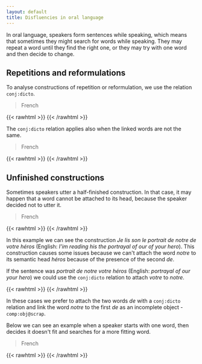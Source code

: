 ```yaml
---
layout: default
title: Disfluencies in oral language
---
```


In oral language, speakers form sentences while speaking, which means that sometimes they might search for words while speaking. 
They may repeat a word until they find the right one, or they may try with one word and then decide to change.

## Repetitions and reformulations

To analyse constructions of repetition or reformulation, we use the relation `conj:dicto`.


> French

{{< rawhtml >}}
    <reactive-dep-tree
      interactive="true"
      shown-metas="text_en"
      shown-features="UPOS,LEMMA,FEATS.Tense,FEATS.VerbForm,FEATS.Number,FEATS.Person,MISC.Gloss"
      hidden-features="XPOS"
      conll="
      # text = Euh, et c'était, bah c'était super bien, euh super spacieux.
      # text_en = Um, it was, well it was really great, um super spacious. 
      1	euh	euh	INTJ	_	_	5	discourse	_	Gloss=um
      2	,	,	PUNCT	_	_	1	punct	_	_
      3	et	et	CCONJ	_	_	5	cc	_	Gloss=and
      4	c'	ce	PRON	_	Gender=Masc|Number=Sing|Person=3|PronType=Dem	5	subj	_	SpaceAfter=No|Gloss=it
      5	était	être	AUX	_	Mood=Ind|Number=Sing|Person=3|Tense=Imp|VerbForm=Fin	0	root	_	Gloss=was
      6	,	,	PUNCT	_	_	9	punct	_	_
      7	bah	bah	INTJ	_	_	9	discourse	_	Gloss=well
      8	c'	ce	PRON	_	Gender=Masc|Number=Sing|Person=3|PronType=Dem	9	subj	_	SpaceAfter=No|Gloss=it
      9	était	être	AUX	_	Mood=Ind|Number=Sing|Person=3|Tense=Imp|VerbForm=Fin	5	conj:dicto	_	Gloss=was
      10	super	super	ADJ	_	_	11	mod	_	Gloss=super
      11	bien	bien	ADV	_	_	9	mod	_	Gloss=well
      12	,	,	PUNCT	_	_	15	punct	_	_
      13	euh	euh	INTJ	_	_	15	discourse	_	Gloss=um
      14	super	super	ADV	_	_	15	mod	_	Gloss=super
      15	spacieux	spacieux	ADJ	_	Gender=Masc	9	conj:dicto	_	Gloss=spacious
      16	.	.	PUNCT	_	_	5	punct	_	_
      "
    ></reactive-dep-tree>
{{< /rawhtml >}}

The `conj:dicto` relation applies also when the linked words are not the same.

> French

{{< rawhtml >}}
    <reactive-dep-tree
      interactive="true"
      shown-metas="text_en"
      shown-features="UPOS,LEMMA,FEATS.Tense,FEATS.VerbForm,FEATS.Number,FEATS.Person,MISC.Gloss"
      hidden-features="XPOS"
      conll="
      # text_fr = on sait euh la quantité euh le nombre de kilos de litres effectivement de produits
      # text_en = we know uh the quantity uh the number of kilos of liters actually of products 
      1	on	on	PRON	_	Gender=Masc|Number=Sing|Person=3|PronType=Ind	2	subj	_	Gloss=we
      2	sait	savoir	VERB	_	Mood=Ind|Number=Sing|Person=3|Tense=Pres|VerbForm=Fin	0	root	_	Gloss=know
      3	euh	euh	INTJ	_	_	4	discourse	_	Gloss=um
      4	la	le	DET	_	Definite=Def|Gender=Fem|Number=Sing|PronType=Art	5	det	_	Gloss=the
      5	quantité	quantité	NOUN	_	Gender=Fem|Number=Sing	2	comp:obj	_	Gloss=quantity
      6	euh	euh	INTJ	_	_	5	discourse	_	Gloss=um
      7	le	le	DET	_	Definite=Def|Gender=Masc|Number=Sing|PronType=Art	8	det	_	Gloss=the
      8	nombre	nombre	NOUN	conj:reform	Gender=Masc|Number=Sing	5	conj:dicto	_	Gloss=number
      9	de	de	ADP	_	_	8	udep	_	Gloss=of
      10	kilos	kilo	NOUN	_	Gender=Masc|Number=Plur	9	comp:obj	_	Gloss=kilos
      11	de	de	ADP	_	_	9	conj:dicto	_	Gloss=of
      12	litres	litre	NOUN	conj:reform	Gender=Masc|Number=Plur	11	comp:obj	_	Gloss=liters
      13	effectivement	effectivement	ADV	_	_	12	discourse	_	Gloss=actually
      14	de	de	ADP	_	_	12	udep	_	Gloss=of
      15	produits	produit	NOUN	_	Gender=Masc|Number=Plur	14	comp:obj	_	Gloss=products
      "
    ></reactive-dep-tree>
{{< /rawhtml >}}

## Unfinished constructions

Sometimes speakers utter a half-finished construction. In that case, it may happen that a word cannot be attached to its head, because the speaker decided not to utter it.

> French

{{< rawhtml >}}
    <reactive-dep-tree
      interactive="true"
      shown-metas="text_en"
      shown-features="UPOS,LEMMA,FEATS.Tense,FEATS.VerbForm,FEATS.Number,FEATS.Person,MISC.Gloss"
      hidden-features="XPOS"
      conll="
      # text = Je lis son le portrait de notre de votre héros
      # text_en = I'im reading his the portrayal of our of your hero
      1	je	il	PRON	_	Number=Sing|Person=1|PronType=Prs	2	subj	_	Gloss=I
      2	lis	lire	VERB	_	Mood=Ind|Number=Sing|Person=1|Tense=Pres|VerbForm=Fin	0	root	_	Gloss=read
      3	son	son	DET	_	Number=Sing|PossNumber=Sing|PossPerson=3|PronType=Prs	5	det	_	Gloss=his
      4	le	le	DET	_	Definite=Def|Gender=Masc|Number=Sing|PronType=Art	3	conj:dicto	_	Gloss=the
      5	portrait	portrait	NOUN	_	Gender=Masc|Number=Sing	2	comp:obj	_	Gloss=portrayal
      6	de	de	ADP	_	_	5	udep	_	Gloss=of
      7	notre	son	DET	_	Number=Sing|Person=3|PossNumber=Plur|PossPerson=1|PronType=Prs	6	comp:obj@scrap	_	Gloss=our
      8	de	de	ADP	_	_	6	conj:dicto	_	Gloss=of
      9	votre	son	DET	_	Number=Sing|Person=3|PossNumber=Plur|PossPerson=2|PronType=Prs	10	det	_	Gloss=your
      10	héros	héros	NOUN	_	Gender=Masc	8	comp:obj	_	Gloss=hero
      "
    ></reactive-dep-tree>
{{< /rawhtml >}}

In this example we can see the construction *Je lis son le portrait de notre de votre héros* (English: *I'im reading his the portrayal of our of your hero*). This construction causes some issues because we can't attach the word *notre* to its semantic head *héros* because of the presence of the second *de*.

If the sentence was *portrait de notre votre héros* (English: *portrayal of our your hero*) we could use the `conj:dicto` relation to attach *votre* to *notre*.

{{< rawhtml >}}
    <reactive-dep-tree
      interactive="true"
      shown-metas="text_en"
      shown-features="UPOS,LEMMA,FEATS.Tense,FEATS.VerbForm,FEATS.Number,FEATS.Person,MISC.Gloss"
      hidden-features="XPOS"
      conll="
      # text = portrait de notre votre héros
      # text_en = portrayal of our your hero
      1	portrait	portrait	NOUN	_	Gender=Masc|Number=Sing	0	root	_	Gloss=portrayal
      2	de	de	ADP	_	_	1	udep	_	Gloss=of
      3	notre	son	DET	_	Number=Sing|Person=3|PossNumber=Plur|PossPerson=1|PronType=Prs	5	det	_	Gloss=our
      4	votre	son	DET	_	Number=Sing|Person=3|PossNumber=Plur|PossPerson=2|PronType=Prs	3	conj:dicto	_	Gloss=your
      5	héros	héros	NOUN	_	Gender=Masc	2	comp:obj	_	Gloss=hero
      "
    ></reactive-dep-tree>
{{< /rawhtml >}}

In these cases we prefer to attach the two words *de* with a `conj:dicto` relation and link the word *notre* to the first *de* as an incomplete object - `comp:obj@scrap`.


Below we can see an example when a speaker starts with one word, then decides it doesn't fit and searches for a more fitting word.

> French

{{< rawhtml >}}
    <reactive-dep-tree
      interactive="true"
      shown-metas="text_en"
      shown-features="UPOS,LEMMA,FEATS.Tense,FEATS.VerbForm,FEATS.Number,FEATS.Person,MISC.Gloss"
      hidden-features="XPOS"
      conll="
      # text_fr = c'est-à-dire que le m~ le le virus sait faire sa propre besogne de lui-même
      # text_en = that means that the virus can do its own work
      1	c'est-à-dire	c'est-à-dire	CCONJ	_	_	0	root	_	ExtPos=CCONJ|PhraseType=Idiom|Gloss=that_means
      2	que	que	SCONJ	_	_	1	comp:obj	_	InIdiom=Yes|Gloss=that
      3	le	le	DET	_	Definite=Def|Gender=Masc|Number=Sing|PronType=Art	4	det	_	Gloss=the
      4	m~	m~	X	_	_	8	subj	_	_
      5	le	le	DET	conj:reform	Definite=Def|Gender=Masc|Number=Sing|PronType=Art	7	det	_	Gloss=the
      6	le	le	DET	conj:reform	Definite=Def|Gender=Masc|Number=Sing|PronType=Art	5	conj:dicto	_	Gloss=the
      7	virus	virus	NOUN	_	Gender=Masc	4	conj:dicto	_	Gloss=virus
      8	sait	savoir	VERB	_	Mood=Ind|Number=Sing|Person=3|Tense=Pres|VerbForm=Fin	2	comp:obj	_	Gloss=knows
      9	faire	faire	VERB	_	VerbForm=Inf	8	comp:obj@x	_	Gloss=make
      10	sa	son	DET	_	Gender=Fem|Number=Sing|Person=3|PossNumber=Sing|PossPerson=3|PronType=Prs	12	det	_	Gloss=its
      11	propre	propre	ADJ	_	Number=Sing	12	mod	_	Gloss=own
      12	besogne	besogne	NOUN	_	Gender=Fem|Number=Sing	9	comp:obj	_	Gloss=work
      13	de	de	ADP	_	_	9	mod	_	Gloss=of
      14	lui-même	lui-même	PRON	_	_	13	comp:obj	_	Gloss=himself
      "
    ></reactive-dep-tree>
{{< /rawhtml >}}



